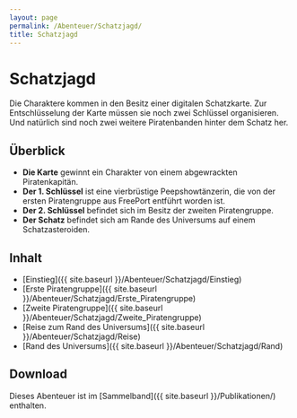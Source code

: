 ```yaml
---
layout: page
permalink: /Abenteuer/Schatzjagd/
title: Schatzjagd
---
```


# Schatzjagd

Die Charaktere kommen in den Besitz einer digitalen Schatzkarte. Zur Entschlüsselung der Karte müssen sie noch zwei Schlüssel organisieren. Und natürlich sind noch zwei weitere Piratenbanden hinter dem Schatz her.

## Überblick

- **Die Karte** gewinnt ein Charakter von einem abgewrackten Piratenkapitän.
- **Der 1. Schlüssel** ist eine vierbrüstige Peepshowtänzerin, die von der ersten Piratengruppe aus FreePort entführt worden ist.
- **Der 2. Schlüssel** befindet sich im Besitz der zweiten Piratengruppe.
- **Der Schatz** befindet sich am Rande des Universums auf einem Schatzasteroiden.

## Inhalt

- [Einstieg]({{ site.baseurl }}/Abenteuer/Schatzjagd/Einstieg)
- [Erste Piratengruppe]({{ site.baseurl }}/Abenteuer/Schatzjagd/Erste_Piratengruppe)
- [Zweite Piratengruppe]({{ site.baseurl }}/Abenteuer/Schatzjagd/Zweite_Piratengruppe)
- [Reise zum Rand des Universums]({{ site.baseurl }}/Abenteuer/Schatzjagd/Reise)
- [Rand des Universums]({{ site.baseurl }}/Abenteuer/Schatzjagd/Rand)

## Download

Dieses Abenteuer ist im [Sammelband]({{ site.baseurl }}/Publikationen/) enthalten.
